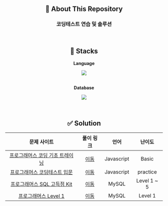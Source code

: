 <div align="center">

<br>

## 💬 About This Repository

<p>
<h3>코딩테스트 연습 및 솔루션</h3>
</p>

<br>

## 🔨 Stacks

<div>
    <!-- Language -->
    <p><strong>Language</strong></p>
    <div>
        <img src="https://img.shields.io/badge/Javascript-F7DF1E?style=for-the-badge&logo=Javascript&logoColor=black"> 
    </div>

   <br>

   <!-- Database -->
   <p><strong>Database</strong></p>
   <div>
        <img src="https://img.shields.io/badge/MySQL-4479A1?style=for-the-badge&logo=mysql&logoColor=white">
   </div>
   <br>
</div>

<br>

## ✅ Solution
|문제 사이트|풀이 링크|언어|난이도|
|:---:|:---:|:---:|:---:|
|[프로그래머스 코딩 기초 트레이닝](https://school.programmers.co.kr/learn/challenges/training?order=recent&languages=javascript)|[이동](./programmers/Javascript/basic)|Javascript|Basic|
|[프로그래머스 코딩테스트 입문](https://school.programmers.co.kr/learn/challenges/beginner?order=acceptance_desc&page=1&languages=javascript)|[이동](./programmers/Javascript/practice)|Javascript|practice|
|[프로그래머스 SQL 고득점 Kit](https://school.programmers.co.kr/learn/challenges?tab=sql_practice_kit)|[이동](./programmers/SQL)|MySQL|Level 1 ~ 5|
|[프로그래머스 Level 1](https://school.programmers.co.kr/learn/challenges?order=recent&levels=1&languages=javascript)|[이동](./programmers/Javascript/level1/)|MySQL|Level 1|

</div>
